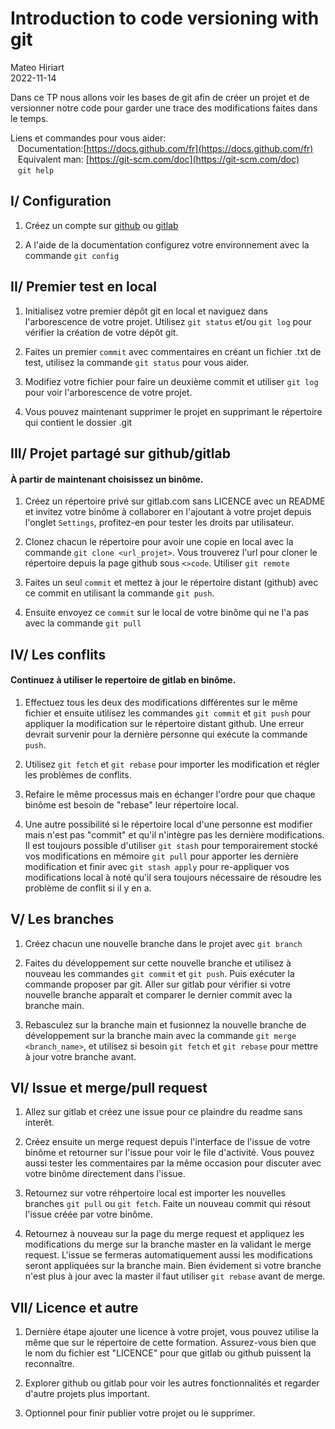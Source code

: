 # Introduction to code versioning with git
Mateo Hiriart  
2022-11-14

Dans ce TP nous allons voir les bases de git afin de créer un projet et de versionner
notre code pour garder une trace des modifications faites dans le temps.


Liens et commandes pour vous aider:  
&nbsp;&nbsp; Documentation:[https://docs.github.com/fr](https://docs.github.com/fr)  
&nbsp;&nbsp; Equivalent man: [https://git-scm.com/doc](https://git-scm.com/doc)  
&nbsp;&nbsp; `git help`

## I/ Configuration
1) Créez un compte sur [github](https://github.com/) ou [gitlab](https://gitlab.com)

2) A l'aide de la documentation configurez votre environnement avec la commande `git config`

## II/ Premier test en local

1) Initialisez votre premier dépôt git en local et naviguez dans l'arborescence de votre projet.
Utilisez ``git status`` et/ou ``git log`` pour vérifier la création de votre dépôt git.

2) Faites un premier `commit` avec commentaires en créant un fichier .txt de test, utilisez la commande `git status` pour vous aider.

3) Modifiez votre fichier pour faire un deuxième commit et utiliser `git log` pour voir l'arborescence
de votre projet.

4) Vous pouvez maintenant supprimer le projet en supprimant le répertoire qui contient le dossier .git


## III/ Projet partagé sur github/gitlab
#### À partir de maintenant choisissez un binôme.

1) Créez un répertoire privé sur gitlab.com sans LICENCE avec un README et invitez votre binôme à collaborer en l'ajoutant à votre projet depuis l'onglet `Settings`, profitez-en pour tester les droits par utilisateur.

2) Clonez chacun le répertoire pour avoir une copie en local avec la commande `git clone <url_projet>`. Vous trouverez l'url pour cloner le répertoire depuis la page github sous `<>code`. Utiliser `git remote`

3) Faites un seul `commit` et mettez à jour le répertoire distant (github) avec ce commit en utilisant la commande `git push`.

4) Ensuite envoyez ce `commit` sur le local de votre binôme qui ne l'a pas avec la commande `git pull`

## IV/ Les conflits
#### Continuez à utiliser le repertoire de gitlab en binôme.

1) Effectuez tous les deux des modifications différentes sur le même fichier et ensuite utilisez les commandes `git commit` et `git push`
pour appliquer la modification sur le répertoire distant github. Une erreur devrait survenir pour la dernière personne qui exécute la commande `push`.

2) Utilisez `git fetch` et `git rebase` pour importer les modification et régler les problèmes de conflits.

3) Refaire le même processus mais en échanger l'ordre pour que chaque binôme est besoin de "rebase" leur répertoire local.

4) Une autre possibilité si le répertoire local d'une personne est modifier mais n'est pas "commit" et qu'il n'intègre pas les dernière modifications.
Il est toujours possible d'utiliser `git stash` pour temporairement stocké vos modifications en mémoire `git pull` pour apporter les dernière modification et finir avec `git stash apply` pour re-appliquer vos modifications local à noté qu'il sera toujours nécessaire de résoudre les problème de conflit si il y en a.


## V/ Les branches

1) Créez chacun une nouvelle branche dans le projet avec `git branch`

2) Faites du développement sur cette nouvelle branche et utilisez à nouveau les commandes `git commit` et `git push`. Puis exécuter la commande proposer par git.
Aller sur gitlab pour vérifier si votre nouvelle branche apparaît et comparer le dernier commit avec la branche main.

3) Rebasculez sur la branche main et fusionnez la nouvelle branche de développement sur la branche main avec la commande `git merge <branch_name>`, et utilisez si besoin  `git fetch` et `git rebase` pour mettre à jour votre branche avant.


## VI/ Issue et merge/pull request

1) Allez sur gitlab et créez une issue pour ce plaindre du readme sans interêt.

2) Créez ensuite un merge request depuis l'interface de l'issue de votre binôme et retourner sur l'issue pour voir le file d'activité. Vous pouvez aussi tester les commentaires par la même occasion pour discuter avec votre binôme directement dans l'issue.

3) Retournez sur votre réhpertoire local est importer les nouvelles branches `git pull` ou `git fetch`. Faite un nouveau commit qui résout l'issue créée par votre binôme.

4) Retournez à nouveau sur la page du merge request et appliquez les modifications du merge sur la branche master en la validant le merge request. L'issue se fermeras automatiquement aussi les modifications seront appliquées sur la branche main. Bien évidement si votre branche n'est plus à jour avec la master il faut utiliser `git rebase` avant de merge.

## VII/ Licence et autre

1) Dernière étape ajouter une licence à votre projet, vous pouvez utilise la même que sur le répertoire de cette formation. Assurez-vous bien que le nom du fichier est "LICENCE" pour que gitlab ou github puissent la reconnaître.

3) Explorer github ou gitlab pour voir les autres fonctionnalités et regarder d'autre projets plus important.

2) Optionnel pour finir publier votre projet ou le supprimer.
